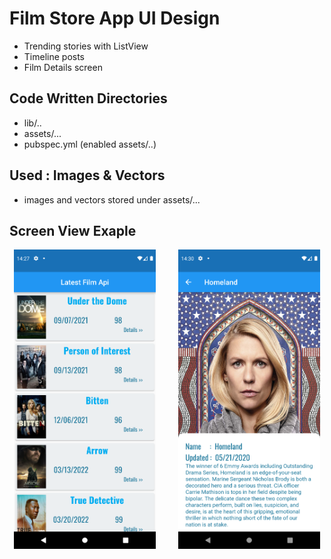 # Film Store App UI Design
* Trending stories with ListView
* Timeline posts
* Film Details screen

## Code Written Directories
* lib/..
* assets/...
* pubspec.yml (enabled assets/..)

## Used : Images & Vectors
* images and vectors stored under assets/...

## Screen View Exaple
<p align="center">
  <img alt="Light Mode" src="https://github.com/mkiziltay/Film_Store_UI_Design/blob/master/film-screen.png" width="45%">
&nbsp; &nbsp; &nbsp; &nbsp;
  <img alt="Dark Mode" src="https://github.com/mkiziltay/Film_Store_UI_Design/blob/master/film-details.png" width="45%">
</p>
